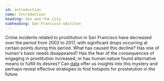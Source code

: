 ```yaml
---
id: introduction
name: Introduction
heading: Sex and the City 
subheading: San Fransisco edititon
---
```


Crime incidents related to prostitution in San Francisco have decreased over the period from 2003 to 2017, with significant drops occurring at certain points during this period. What has caused this decline? Has one of human's basic needs disappeared? Has the fear of the consequences of engaging in prostitution increased, or has human nature found alternative means to fulfill its desires? Can [data](https://data.sfgov.org/Public-Safety/Police-Department-Incident-Reports-Historical-2003/tmnf-yvry/about_data) offer us insights into this mystery and perhaps reveal effective strategies to find hotspots for prostetution in the future.


